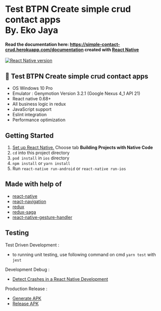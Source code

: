 
<h1 align="left">
    Test BTPN Create simple crud contact apps
    <br/>
    By. Eko Jaya
</h1>

<h4 align="left">
  Read the documentation here:
  <a href="https://simple-contact-crud.herokuapp.com/documentation">https://simple-contact-crud.herokuapp.com/documentation</a> created with <a href="https://reactnative.dev/">React Native</a>
</h4>

<div align="left">
   <a href="https://reactnative.dev/">
    <img src="https://img.shields.io/badge/react--native-0.68.1-blue.svg" alt="React Native version">
  </a>
</div>

## 🚀 Test BTPN Create simple crud contact apps

- OS Windows 10 Pro
- Emulator : Genymotion Version 3.2.1 (Google Nexus 4_1 API 21)
- React native 0.68+
- All business logic in redux
- JavaScript support
- Eslint integration
- Performance optimization

## Getting Started

1. [Set up React Native.](https://reactnative.dev/docs/getting-started) Choose tab **Building Projects with Native Code**
2. `cd` into this project directory
3. `pod install` in `ios` directory
4. `npm install` or `yarn install`
5. Run `react-native run-android` or `react-native run-ios`

## Made with help of

- [react-native](https://github.com/facebook/react-native)
- [react-navigation](https://github.com/react-community/react-navigation)
- [redux](https://github.com/reduxjs/redux)
- [redux-saga](https://github.com/redux-saga/redux-saga)
- [react-native-gesture-handler](https://github.com/kmagiera/react-native-gesture-handler)

## Testing

Test Driven Development :
- to running unit testing, use following command on cmd `yarn test` with `jest`

Development Debug :
- [Detect Crashes in a React Native Development](https://reactnative.dev/docs/debugging)

Production Release :
- [Generate APK](https://reactnative.dev/docs/signed-apk-android)
- [Release APK](https://gitlab.com/aryejfa/eko-apptest/-/tree/master/result)
